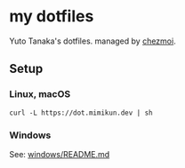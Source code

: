 # my dotfiles

Yuto Tanaka's dotfiles.
managed by [chezmoi](https://www.chezmoi.io/).

## Setup

### Linux, macOS

```shell
curl -L https://dot.mimikun.dev | sh
```

### Windows

See: [windows/README.md](windows/README.md)

